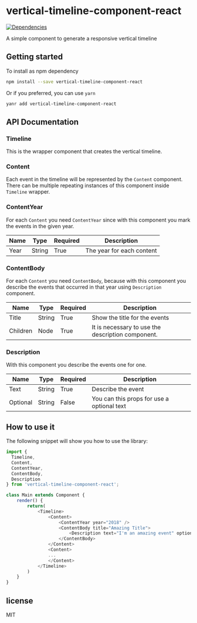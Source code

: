 # vertical-timeline-component-react

[![Dependencies](https://david-dm.org/proskynete/vertical-timeline-component-react.svg)](https://david-dm.org/proskynete/vertical-timeline-component-react)

A simple component to generate a responsive vertical timeline

## Getting started

To install as npm dependency

```sh
npm install --save vertical-timeline-component-react
```

Or if you preferred, you can use `yarn`

```sh
yanr add vertical-timeline-component-react
```

## API Documentation

### Timeline

This is the wrapper component that creates the vertical timeline.

### Content

Each event in the timeline will be represented by the `Content` component. There can be multiple repeating instances of this component inside `Timeline` wrapper.

### ContentYear

For each `Content` you need `ContentYear` since with this component you mark the events in the given year.

| Name | Type | Required | Description |
| ------ | ------ | ------ | ------ |
| Year | String | True | The year for each content |

### ContentBody

For each `Content` you need `ContentBody`, because with this component you describe the events that occurred in that year using `Description` component.

| Name | Type | Required | Description |
| ------ | ------ | ------ | ------ |
| Title | String | True | Show the title for the events |
| Children | Node | True | It is necessary to use the description component. |

### Description

With this component you describe the events one for one.

| Name | Type | Required | Description |
| ------ | ------ | ------ | ------ |
| Text | String | True | Describe the event |
| Optional | String | False | You can this props for use a optional text |

## How to use it

The following snippet will show you how to use the library:

```js
import {
  Timeline,
  Content,
  ContentYear,
  ContentBody,
  Description
} from 'vertical-timeline-component-react';

class Main extends Component {
    render() {
        return(
            <Timeline>
                <Content>
                    <ContentYear year="2018" />
                    <ContentBody title="Amazing Title">
                        <Description text="I'm an amazing event" optional="I'm an amazing optional text"/>
                    </ContentBody>
                </Content>
                <Content>
                ...
                </Content>
            </Timeline>
        )
    }
}
```

## license

MIT